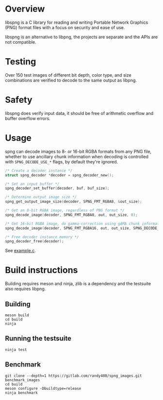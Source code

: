# Overview

libspng is a C library for reading and writing Portable Network Graphics (PNG) 
format files with a focus on security and ease of use.

libspng is an alternative to libpng, the projects are separate and the APIs are
not compatible.

# Testing

Over 150 test images of different bit depth, color type, and size combinations 
are verified to decode to the same output as libpng.

# Safety

libspng does verify input data, it should be free of arithmetic overflow and buffer 
overflow errors.

# Usage

spng can decode images to 8- or 16-bit RGBA formats from any PNG file, whether to use
ancillary chunk information when decoding is controlled with `SPNG_DECODE_USE_*` flags,
by default they're ignored.

```c
/* Create a decoder instance */
struct spng_decoder *decoder = spng_decoder_new();

/* Set an input buffer */
spng_decoder_set_buffer(decoder, buf, buf_size);

/* Determine output image size */
spng_get_output_image_size(decoder, SPNG_FMT_RGBA8, &out_size);

/* Get an 8-bit RGBA image, regardless of PNG format */
spng_decode_image(decoder, SPNG_FMT_RGBA8, out, out_size, 0);

/* Get 16-bit RGBA image, do gamma-correction using gAMA chunk information if available.*/
spng_decode_image(decoder, SPNG_FMT_RGBA16, out, out_size, SPNG_DECODE_USE_GAMA);

/* Free decoder instance memory */
spng_decoder_free(decoder);
```

See [example.c](https://gitlab.com/randy408/libspng/blob/master/example.c).


# Build instructions

Building requires meson and ninja, zlib is a dependency and the testsuite also 
requires libpng.

## Building
```
meson build
cd build
ninja
```

## Running the testsuite
```
ninja test
```

## Benchmark

```
git clone --depth=1 https://gitlab.com/randy408/spng_images.git benchmark_images
cd build
meson configure -Dbuildtype=release
ninja benchmark
```

